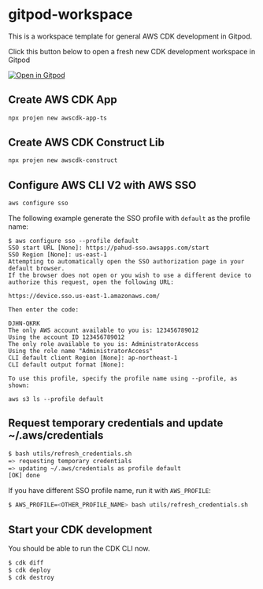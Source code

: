 # gitpod-workspace

This is a workspace template for general AWS CDK development in Gitpod.

Click this button below to open a fresh new CDK development workspace in Gitpod

[![Open in Gitpod](https://camo.githubusercontent.com/1eb1ddfea6092593649f0117f7262ffa8fbd3017/68747470733a2f2f676974706f642e696f2f627574746f6e2f6f70656e2d696e2d676974706f642e737667)](https://gitpod.io/#https://github.com/pahud/gitpod-workspace)


## Create AWS CDK App

```bash
npx projen new awscdk-app-ts
```

## Create AWS CDK Construct Lib

```bash
npx projen new awscdk-construct
```

## Configure AWS CLI V2 with AWS SSO

```bash
aws configure sso
```

The following example generate the SSO profile with `default` as the profile name:

```
$ aws configure sso --profile default
SSO start URL [None]: https://pahud-sso.awsapps.com/start                                                                                                                               
SSO Region [None]: us-east-1                                                                                                                                                            
Attempting to automatically open the SSO authorization page in your default browser.
If the browser does not open or you wish to use a different device to authorize this request, open the following URL:

https://device.sso.us-east-1.amazonaws.com/

Then enter the code:

DJHN-QKRK
The only AWS account available to you is: 123456789012
Using the account ID 123456789012
The only role available to you is: AdministratorAccess
Using the role name "AdministratorAccess"
CLI default client Region [None]: ap-northeast-1                                                                     
CLI default output format [None]:                                                                                    

To use this profile, specify the profile name using --profile, as shown:

aws s3 ls --profile default        
```

## Request temporary credentials and update ~/.aws/credentials

```sh
$ bash utils/refresh_credentials.sh 
=> requesting temporary credentials
=> updating ~/.aws/credentials as profile default
[OK] done
```
If you have different SSO profile name, run it with `AWS_PROFILE`:

```sh
$ AWS_PROFILE=<OTHER_PROFILE_NAME> bash utils/refresh_credentials.sh 
```

## Start your CDK development

You should be able to run the CDK CLI now.

```sh
$ cdk diff
$ cdk deploy
$ cdk destroy
```